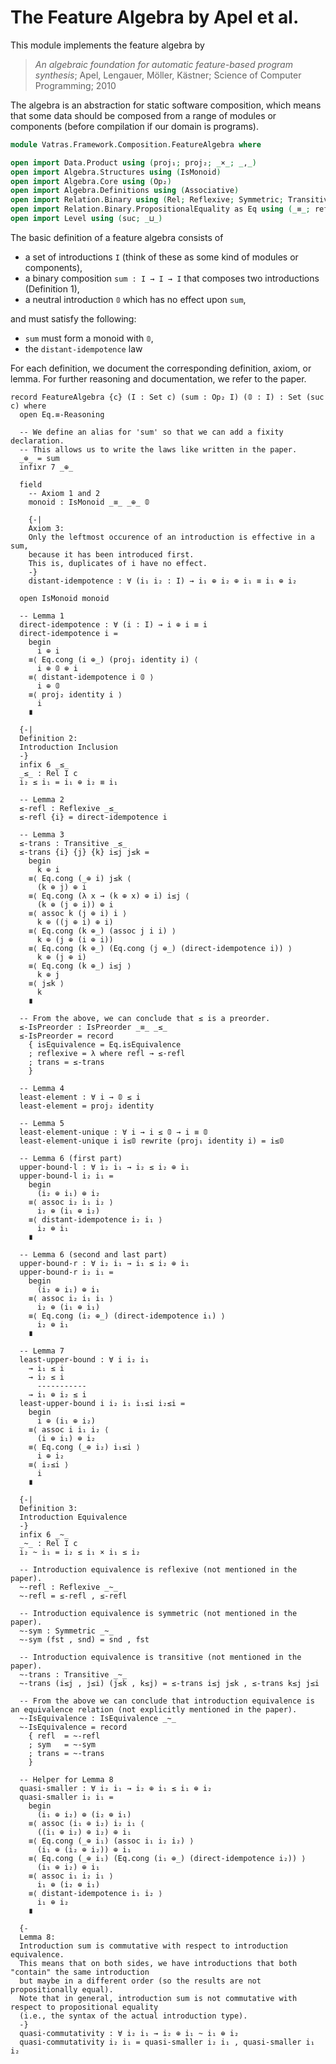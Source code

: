 # The Feature Algebra by Apel et al.

This module implements the feature algebra by

> _An algebraic foundation for automatic feature-based program synthesis_;
> Apel, Lengauer, Möller, Kästner;
> Science of Computer Programming; 2010

The algebra is an abstraction for static software composition, which means
that some data should be composed from a range of modules or components (before compilation
if our domain is programs).

```agda
module Vatras.Framework.Composition.FeatureAlgebra where

open import Data.Product using (proj₁; proj₂; _×_; _,_)
open import Algebra.Structures using (IsMonoid)
open import Algebra.Core using (Op₂)
open import Algebra.Definitions using (Associative)
open import Relation.Binary using (Rel; Reflexive; Symmetric; Transitive; IsEquivalence; IsPreorder)
open import Relation.Binary.PropositionalEquality as Eq using (_≡_; refl)
open import Level using (suc; _⊔_)
```

The basic definition of a feature algebra consists of

- a set of introductions `I` (think of these as some kind of modules or components),
- a binary composition `sum : I → I → I` that composes two introductions (Definition 1),
- a neutral introduction `𝟘` which has no effect upon `sum`,

and must satisfy the following:

- `sum` must form a monoid with `𝟘`,
- the `distant-idempotence` law

For each definition, we document the corresponding definition, axiom, or lemma.
For further reasoning and documentation, we refer to the paper.

```
record FeatureAlgebra {c} (I : Set c) (sum : Op₂ I) (𝟘 : I) : Set (suc c) where
  open Eq.≡-Reasoning

  -- We define an alias for 'sum' so that we can add a fixity declaration.
  -- This allows us to write the laws like written in the paper.
  _⊕_ = sum
  infixr 7 _⊕_

  field
    -- Axiom 1 and 2
    monoid : IsMonoid _≡_ _⊕_ 𝟘

    {-|
    Axiom 3:
    Only the leftmost occurence of an introduction is effective in a sum,
    because it has been introduced first.
    This is, duplicates of i have no effect.
    -}
    distant-idempotence : ∀ (i₁ i₂ : I) → i₁ ⊕ i₂ ⊕ i₁ ≡ i₁ ⊕ i₂

  open IsMonoid monoid

  -- Lemma 1
  direct-idempotence : ∀ (i : I) → i ⊕ i ≡ i
  direct-idempotence i =
    begin
      i ⊕ i
    ≡⟨ Eq.cong (i ⊕_) (proj₁ identity i) ⟨
      i ⊕ 𝟘 ⊕ i
    ≡⟨ distant-idempotence i 𝟘 ⟩
      i ⊕ 𝟘
    ≡⟨ proj₂ identity i ⟩
      i
    ∎

  {-|
  Definition 2:
  Introduction Inclusion
  -}
  infix 6 _≤_
  _≤_ : Rel I c
  i₂ ≤ i₁ = i₁ ⊕ i₂ ≡ i₁

  -- Lemma 2
  ≤-refl : Reflexive _≤_
  ≤-refl {i} = direct-idempotence i

  -- Lemma 3
  ≤-trans : Transitive _≤_
  ≤-trans {i} {j} {k} i≤j j≤k =
    begin
      k ⊕ i
    ≡⟨ Eq.cong (_⊕ i) j≤k ⟨
      (k ⊕ j) ⊕ i
    ≡⟨ Eq.cong (λ x → (k ⊕ x) ⊕ i) i≤j ⟨
      (k ⊕ (j ⊕ i)) ⊕ i
    ≡⟨ assoc k (j ⊕ i) i ⟩
      k ⊕ ((j ⊕ i) ⊕ i)
    ≡⟨ Eq.cong (k ⊕_) (assoc j i i) ⟩
      k ⊕ (j ⊕ (i ⊕ i))
    ≡⟨ Eq.cong (k ⊕_) (Eq.cong (j ⊕_) (direct-idempotence i)) ⟩
      k ⊕ (j ⊕ i)
    ≡⟨ Eq.cong (k ⊕_) i≤j ⟩
      k ⊕ j
    ≡⟨ j≤k ⟩
      k
    ∎

  -- From the above, we can conclude that ≤ is a preorder.
  ≤-IsPreorder : IsPreorder _≡_ _≤_
  ≤-IsPreorder = record
    { isEquivalence = Eq.isEquivalence
    ; reflexive = λ where refl → ≤-refl
    ; trans = ≤-trans
    }

  -- Lemma 4
  least-element : ∀ i → 𝟘 ≤ i
  least-element = proj₂ identity

  -- Lemma 5
  least-element-unique : ∀ i → i ≤ 𝟘 → i ≡ 𝟘
  least-element-unique i i≤𝟘 rewrite (proj₁ identity i) = i≤𝟘

  -- Lemma 6 (first part)
  upper-bound-l : ∀ i₂ i₁ → i₂ ≤ i₂ ⊕ i₁
  upper-bound-l i₂ i₁ =
    begin
      (i₂ ⊕ i₁) ⊕ i₂
    ≡⟨ assoc i₂ i₁ i₂ ⟩
      i₂ ⊕ (i₁ ⊕ i₂)
    ≡⟨ distant-idempotence i₂ i₁ ⟩
      i₂ ⊕ i₁
    ∎

  -- Lemma 6 (second and last part)
  upper-bound-r : ∀ i₂ i₁ → i₁ ≤ i₂ ⊕ i₁
  upper-bound-r i₂ i₁ =
    begin
      (i₂ ⊕ i₁) ⊕ i₁
    ≡⟨ assoc i₂ i₁ i₁ ⟩
      i₂ ⊕ (i₁ ⊕ i₁)
    ≡⟨ Eq.cong (i₂ ⊕_) (direct-idempotence i₁) ⟩
      i₂ ⊕ i₁
    ∎

  -- Lemma 7
  least-upper-bound : ∀ i i₂ i₁
    → i₁ ≤ i
    → i₂ ≤ i
      -----------
    → i₁ ⊕ i₂ ≤ i
  least-upper-bound i i₂ i₁ i₁≤i i₂≤i =
    begin
      i ⊕ (i₁ ⊕ i₂)
    ≡⟨ assoc i i₁ i₂ ⟨
      (i ⊕ i₁) ⊕ i₂
    ≡⟨ Eq.cong (_⊕ i₂) i₁≤i ⟩
      i ⊕ i₂
    ≡⟨ i₂≤i ⟩
      i
    ∎

  {-|
  Definition 3:
  Introduction Equivalence
  -}
  infix 6 _~_
  _~_ : Rel I c
  i₂ ~ i₁ = i₂ ≤ i₁ × i₁ ≤ i₂

  -- Introduction equivalence is reflexive (not mentioned in the paper).
  ~-refl : Reflexive _~_
  ~-refl = ≤-refl , ≤-refl

  -- Introduction equivalence is symmetric (not mentioned in the paper).
  ~-sym : Symmetric _~_
  ~-sym (fst , snd) = snd , fst

  -- Introduction equivalence is transitive (not mentioned in the paper).
  ~-trans : Transitive _~_
  ~-trans (i≤j , j≤i) (j≤k , k≤j) = ≤-trans i≤j j≤k , ≤-trans k≤j j≤i

  -- From the above we can conclude that introduction equivalence is an equivalence relation (not explicitly mentioned in the paper).
  ~-IsEquivalence : IsEquivalence _~_
  ~-IsEquivalence = record
    { refl  = ~-refl
    ; sym   = ~-sym
    ; trans = ~-trans
    }

  -- Helper for Lemma 8
  quasi-smaller : ∀ i₂ i₁ → i₂ ⊕ i₁ ≤ i₁ ⊕ i₂
  quasi-smaller i₂ i₁ =
    begin
      (i₁ ⊕ i₂) ⊕ (i₂ ⊕ i₁)
    ≡⟨ assoc (i₁ ⊕ i₂) i₂ i₁ ⟨
      ((i₁ ⊕ i₂) ⊕ i₂) ⊕ i₁
    ≡⟨ Eq.cong (_⊕ i₁) (assoc i₁ i₂ i₂) ⟩
      (i₁ ⊕ (i₂ ⊕ i₂)) ⊕ i₁
    ≡⟨ Eq.cong (_⊕ i₁) (Eq.cong (i₁ ⊕_) (direct-idempotence i₂)) ⟩
      (i₁ ⊕ i₂) ⊕ i₁
    ≡⟨ assoc i₁ i₂ i₁ ⟩
      i₁ ⊕ (i₂ ⊕ i₁)
    ≡⟨ distant-idempotence i₁ i₂ ⟩
      i₁ ⊕ i₂
    ∎

  {-
  Lemma 8:
  Introduction sum is commutative with respect to introduction equivalence.
  This means that on both sides, we have introductions that both "contain" the same introduction
  but maybe in a different order (so the results are not propositionally equal).
  Note that in general, introduction sum is not commutative with respect to propositional equality
  (i.e., the syntax of the actual introduction type).
  -}
  quasi-commutativity : ∀ i₂ i₁ → i₂ ⊕ i₁ ~ i₁ ⊕ i₂
  quasi-commutativity i₂ i₁ = quasi-smaller i₂ i₁ , quasi-smaller i₁ i₂
```
